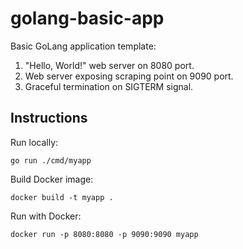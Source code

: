# golang-basic-app

Basic GoLang application template:

1. "Hello, World!" web server on 8080 port.
2. Web server exposing scraping point on 9090 port.
3. Graceful termination on SIGTERM signal.

## Instructions

Run locally:

```
go run ./cmd/myapp
```

Build Docker image:

```
docker build -t myapp .
```

Run with Docker:

```
docker run -p 8080:8080 -p 9090:9090 myapp
```